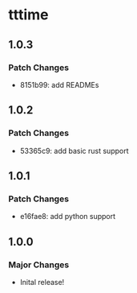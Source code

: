 # tttime

## 1.0.3

### Patch Changes

- 8151b99: add READMEs

## 1.0.2

### Patch Changes

- 53365c9: add basic rust support

## 1.0.1

### Patch Changes

- e16fae8: add python support

## 1.0.0

### Major Changes

- Inital release!
